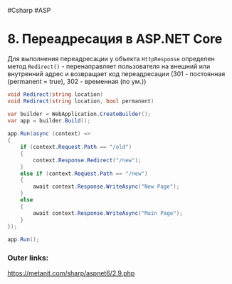 #Csharp #ASP

# 8. Переадресация в ASP.NET Core

Для выполнения переадресации у объекта `HttpResponse` определен метод `Redirect()` - перенаправляет пользователя на внешний или внутренний адрес и возвращает код переадресации (301 - постоянная (permanent = true), 302 - временная (по ум.))

```csharp
void Redirect(string location)
void Redirect(string location, bool permanent)
```

```csharp
var builder = WebApplication.CreateBuilder();
var app = builder.Build();
 
app.Run(async (context) =>
{
    if (context.Request.Path == "/old")
    {
        context.Response.Redirect("/new");
    }
    else if (context.Request.Path == "/new")
    {
        await context.Response.WriteAsync("New Page");
    }
    else
    {
        await context.Response.WriteAsync("Main Page");
    }
});
 
app.Run();
```

### Outer links:
https://metanit.com/sharp/aspnet6/2.9.php